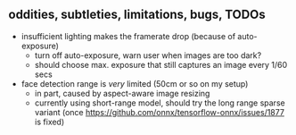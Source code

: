 ## oddities, subtleties, limitations, bugs, TODOs

- insufficient lighting makes the framerate drop (because of auto-exposure)
    - turn off auto-exposure, warn user when images are too dark?
    - should choose max. exposure that still captures an image every 1/60 secs
- face detection range is *very* limited (50cm or so on my setup)
    - in part, caused by aspect-aware image resizing
    - currently using short-range model, should try the long range sparse variant
      (once https://github.com/onnx/tensorflow-onnx/issues/1877 is fixed)
